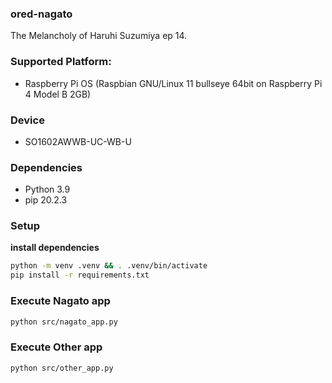 ### ored-nagato
The Melancholy of Haruhi Suzumiya ep 14.

### Supported Platform:
- Raspberry Pi OS (Raspbian GNU/Linux 11 bullseye 64bit on Raspberry Pi 4 Model B 2GB)

### Device
- SO1602AWWB-UC-WB-U

### Dependencies
- Python 3.9
- pip 20.2.3

### Setup

**install dependencies**

```bash
python -m venv .venv && . .venv/bin/activate
pip install -r requirements.txt
```

### Execute Nagato app

```bash
python src/nagato_app.py
```

### Execute Other app

```bash
python src/other_app.py
```